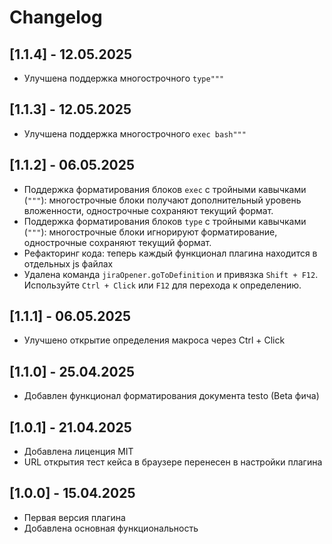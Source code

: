 # Changelog
## [1.1.4] - 12.05.2025
- Улучшена поддержка многострочного `type"""`
## [1.1.3] - 12.05.2025
- Улучшена поддержка многострочного `exec bash"""`
## [1.1.2] - 06.05.2025
- Поддержка форматирования блоков `exec` с тройными кавычками (`"""`): многострочные блоки получают дополнительный уровень вложенности, однострочные сохраняют текущий формат.
- Поддержка форматирования блоков `type` с тройными кавычками (`"""`): многострочные блоки игнорируют форматирование, однострочные сохраняют текущий формат.
- Рефакторинг кода: теперь каждый функционал плагина находится в отдельных js файлах
- Удалена команда `jiraOpener.goToDefinition` и привязка `Shift + F12`. Используйте `Ctrl + Click` или `F12` для перехода к определению.
## [1.1.1] - 06.05.2025
- Улучшено открытие определения макроса через Ctrl + Click
## [1.1.0] - 25.04.2025
- Добавлен функционал форматирования документа testo (Beta фича)
## [1.0.1] - 21.04.2025
- Добавлена лиценция MIT
- URL открытия тест кейса в браузере перенесен в настройки плагина
## [1.0.0] - 15.04.2025
- Первая версия плагина
- Добавлена основная функциональность